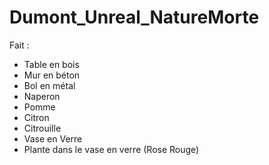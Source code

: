 # Dumont_Unreal_NatureMorte

Fait :
- Table en bois
- Mur en béton
- Bol en métal
- Naperon
- Pomme
- Citron
- Citrouille
- Vase en Verre
- Plante dans le vase en verre (Rose Rouge)
